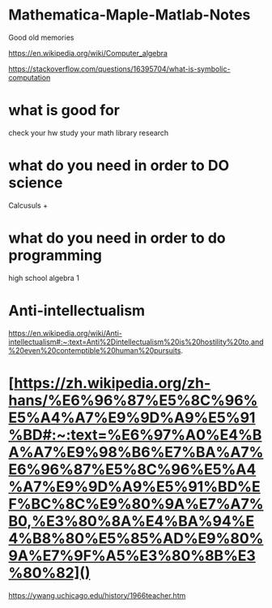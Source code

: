 # Mathematica-Maple-Matlab-Notes
Good old memories

https://en.wikipedia.org/wiki/Computer_algebra

https://stackoverflow.com/questions/16395704/what-is-symbolic-computation

# what is good for

check your hw
study
your math library
research

# what do you need in order to DO science

Calcusuls +

# what do you need in order to do programming

high school algebra 1

# Anti-intellectualism
https://en.wikipedia.org/wiki/Anti-intellectualism#:~:text=Anti%2Dintellectualism%20is%20hostility%20to,and%20even%20contemptible%20human%20pursuits.

# [https://zh.wikipedia.org/zh-hans/%E6%96%87%E5%8C%96%E5%A4%A7%E9%9D%A9%E5%91%BD#:~:text=%E6%97%A0%E4%BA%A7%E9%98%B6%E7%BA%A7%E6%96%87%E5%8C%96%E5%A4%A7%E9%9D%A9%E5%91%BD%EF%BC%8C%E9%80%9A%E7%A7%B0,%E3%80%8A%E4%BA%94%E4%B8%80%E5%85%AD%E9%80%9A%E7%9F%A5%E3%80%8B%E3%80%82]()
https://ywang.uchicago.edu/history/1966teacher.htm
